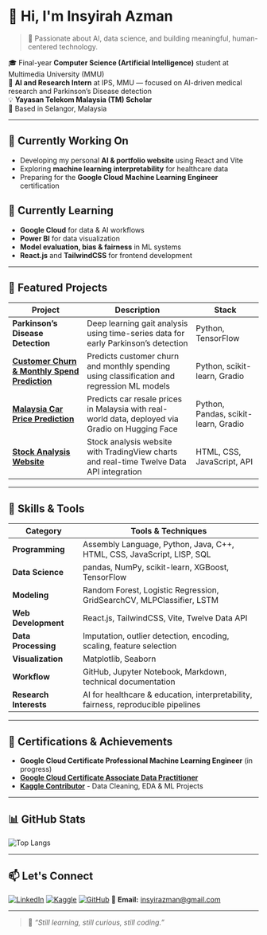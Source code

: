 # 👋 Hi, I'm **Insyirah Azman**

> 🎯 Passionate about AI, data science, and building meaningful, human-centered technology.

🎓 Final-year **Computer Science (Artificial Intelligence)** student at Multimedia University (MMU)  
🧠 **AI and Research Intern** at IPS, MMU — focused on AI-driven medical research and Parkinson’s Disease detection  
💡 **Yayasan Telekom Malaysia (TM) Scholar**  
📍 Based in Selangor, Malaysia  

---

## 🔭 Currently Working On
- Developing my personal **AI & portfolio website** using React and Vite  
- Exploring **machine learning interpretability** for healthcare data  
- Preparing for the **Google Cloud Machine Learning Engineer** certification

## 🌱 Currently Learning
- **Google Cloud** for data & AI workflows  
- **Power BI** for data visualization  
- **Model evaluation, bias & fairness** in ML systems  
- **React.js** and **TailwindCSS** for frontend development

---

## 🚀 Featured Projects  

| Project | Description | Stack |
|----------|--------------|-------|
| **Parkinson’s Disease Detection** | Deep learning gait analysis using time-series data for early Parkinson’s detection | Python, TensorFlow |
| [**Customer Churn & Monthly Spend Prediction**](https://github.com/insyirahazman/Customer-Churn-and-Monthly-Spend-Prediction) | Predicts customer churn and monthly spending using classification and regression ML models | Python, scikit-learn, Gradio |
| [**Malaysia Car Price Prediction**](https://github.com/insyirahazman/Malaysia-Car-Price-Prediction) | Predicts car resale prices in Malaysia with real-world data, deployed via Gradio on Hugging Face | Python, Pandas, scikit-learn, Gradio |
| [**Stock Analysis Website**](https://github.com/insyirahazman/Stock-Analysis-Web) | Stock analysis website with TradingView charts and real-time Twelve Data API integration | HTML, CSS, JavaScript, API |

---

## 🧠 Skills & Tools

| Category              | Tools & Techniques                                                                 |
|-----------------------|-------------------------------------------------------------------------------------|
| **Programming**       | Assembly Language, Python, Java, C++, HTML, CSS, JavaScript, LISP, SQL             |
| **Data Science**      | pandas, NumPy, scikit-learn, XGBoost, TensorFlow                                   |
| **Modeling**          | Random Forest, Logistic Regression, GridSearchCV, MLPClassifier, LSTM              |
| **Web Development**   | React.js, TailwindCSS, Vite, Twelve Data API                                       |
| **Data Processing**   | Imputation, outlier detection, encoding, scaling, feature selection                |
| **Visualization**     | Matplotlib, Seaborn                                                                |
| **Workflow**          | GitHub, Jupyter Notebook, Markdown, technical documentation                        |
| **Research Interests**| AI for healthcare & education, interpretability, fairness, reproducible pipelines  |

---

## 🏅 Certifications & Achievements
- **Google Cloud Certificate Professional Machine Learning Engineer** (in progress)
- [**Google Cloud Certificate Associate Data Practitioner**](https://www.credly.com/badges/59bbb069-f9c9-4014-bef8-a44c83d60ac8/public_url)
- [**Kaggle Contributor**](https://www.kaggle.com/insyirahazman) - Data Cleaning, EDA & ML Projects

---

## 📊 GitHub Stats

![Top Langs](https://github-readme-stats.vercel.app/api/top-langs/?username=insyirahazman&layout=compact&theme=calm_pink&hide_border=true)

---

## 📫 Let's Connect

[![LinkedIn](https://img.shields.io/badge/LinkedIn-Insyirah%20Azman-blue?logo=linkedin&logoColor=white)](https://www.linkedin.com/in/insyirah-azman-022849213/)
[![Kaggle](https://img.shields.io/badge/Kaggle-Profile-20BEFF?logo=kaggle&logoColor=white)](https://www.kaggle.com/insyirahazman)
[![GitHub](https://img.shields.io/badge/GitHub-insyirahazman-181717?logo=github)](https://github.com/insyirahazman)
📧 **Email:** [insyirazman@gmail.com](mailto:insyirazman@gmail.com)

---

> 💬 *“Still learning, still curious, still coding.”*
